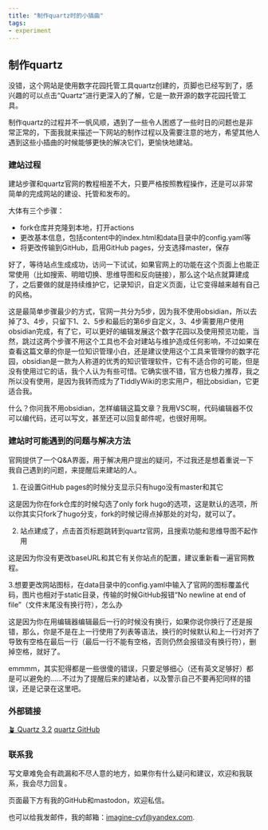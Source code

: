 ```yaml
---
title: "制作quartz时的小插曲"
tags:
- experiment
---
```


## 制作quartz
没错，这个网站是使用数字花园托管工具quartz创建的，页脚也已经写到了，感兴趣的可以点击“Quartz”进行更深入的了解，它是一款开源的数字花园托管工具。

制作quartz的过程并不一帆风顺，遇到了一些令人困惑了一些时日的问题也是非常正常的，下面我就来描述一下网站的制作过程以及需要注意的地方，希望其他人遇到这些小插曲的时候能够更快的解决它们，更愉快地建站。

### 建站过程
建站步骤和quartz官网的教程相差不大，只要严格按照教程操作，还是可以非常简单的完成网站的建设、托管和发布的。

大体有三个步骤：
- fork仓库并克隆到本地，打开actions
- 更改基本信息，包括content中的index.html和data目录中的config.yaml等
- 将更改传输到GitHub，启用GitHub pages，分支选择master，保存

好了，等待站点生成成功，访问一下试试，如果官网上的功能在这个页面上也能正常使用（比如搜索、明暗切换、思维导图和反向链接），那么这个站点就算建成了，之后要做的就是持续维护它，记录知识，自定义页面，让它变得越来越有自己的风格。

这是最简单步骤最少的方式，官网一共分为5步，因为我不使用obsidian，所以去掉了3、4步，只留下1、2、5步和最后的第6步自定义，3、4步需要用户使用obsidian完成，有了它，可以更好的编辑发展这个数字花园以及使用预览功能，当然，跳过这两个步骤不用这个工具也不会对建站与维护造成任何影响，不过如果在查看这篇文章的你是一位知识管理小白，还是建议使用这个工具来管理你的数字花园，obsidian是一款为人称道的优秀的知识管理软件，它有不适合你的可能，但是没有使用过它的话，我个人认为有些可惜。它确实很不错，官方也极力推荐，我之所以没有使用，是因为我转而成为了TiddlyWiki的忠实用户，相比obsidian，它更适合我。

什么？你问我不用obsidian，怎样编辑这篇文章？我用VSC啊，代码编辑器不仅可以编代码，还可以写文，甚至还可以回复邮件呢，也很好用啊。

### 建站时可能遇到的问题与解决方法

官网提供了一个Q&A界面，用于解决用户提出的疑问，不过我还是想着重说一下我自己遇到的问题，来提醒后来建站的人。

1. 在设置GitHub pages的时候分支显示只有hugo没有master和其它

这是因为你在fork仓库的时候勾选了only fork hugo的选项，这是默认的选项，所以你其实只fork了hugo分支，fork的时候记得点掉那处的对勾，就可以了。

2. 站点建成了，点击首页标题跳转到quartz官网，且搜索功能和思维导图不起作用

这是因为你没有更改baseURL和其它有关你站点的配置，建议重新看一遍官网教程。

3.想要更改网站图标，在data目录中的config.yaml中输入了官网的图标覆盖代码，图片也相对于static目录，传输的时候GitHub报错“No newline at end of file”（文件末尾没有换行符），怎么办

这是因为你在用编辑器编辑最后一行的时候没有换行，如果你说你换行了还是报错，那么，你是不是在上一行使用了列表等语法，换行的时候默认和上一行对齐了导致有空格在最后一行（最后一行不能有空格，否则仍然会报错没有换行符），删掉空格，就好了。

emmmm，其实犯得都是一些很傻的错误，只要足够细心（还有英文足够好）都是可以避免的……不过为了提醒后来的建站者，以及警示自己不要再犯同样的错误，还是记录在这里吧。

### 外部链接
[🪴 Quartz 3.2](https://quartz.jzhao.xyz/)
[quartz GitHub](https://github.com/jackyzha0/quartz)

### 联系我

写文章难免会有疏漏和不尽人意的地方，如果你有什么疑问和建议，欢迎和我联系，我会尽力回复。

页面最下方有我的GitHub和mastodon，欢迎私信。

也可以给我发邮件，我的邮箱：imagine-cyf@yandex.com.
